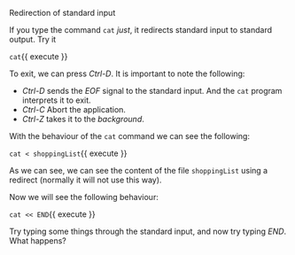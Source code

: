 Redirection of standard input

If you type the command `cat` *just*, it redirects standard input to standard output. Try it

`cat`{{ execute }}

To exit, we can press *Ctrl-D*. It is important to note the following:
* *Ctrl-D* sends the *EOF* signal to the standard input. And the `cat` program interprets it to exit.
* *Ctrl-C* Abort the application.
* *Ctrl-Z* takes it to the *background*.

With the behaviour of the `cat` command we can see the following:

`cat < shoppingList`{{ execute }}

As we can see, we can see the content of the file `shoppingList` using a redirect (normally it will not use this way).

Now we will see the following behaviour:

`cat << END`{{ execute }}

Try typing some things through the standard input, and now try typing *END*. What happens?